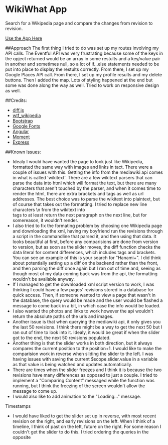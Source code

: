 # WikiWhat App

Search for a Wikipedia page and compare the changes from revision to revision.

[Use the App Here](https://.herokuapp.com/)

##Approach
The first thing I tried to do was set up my routes involving my API calls.  The Eventful API was very frustrating because some of the keys in the opject returned would be an array in some restults and a key/value pair in another and sometimes null, so a lot of if...else statements needed to be put into place to display the restults correctly.  From there, I set up my Google Places API call.  From there, I set up my profile results and my delete buttons.  Then I added the map.  Lots of styling happened at the end but some was done along the way as well.  Tried to work on responsive design as well.

##Credits:
  * [diff.js](https://github.com/kpdecker/jsdiff)
  * [wtf_wikipedia](https://github.com/spencermountain/wtf_wikipedia#demo)
  * [Bootstrap](http://getbootstrap.com/)
  * [Google Fonts](https://www.google.com/fonts)
  * [Angular](https://angularjs.org/)
  * [Moment](http://momentjs.com/)
  * [Express](http://expressjs.com/)


##Known Issues:
  * Idealy I would have wanted the page to look just like Wikipedia, formatted the same way with images and links in tact.  There were a couple of issues with this.  Getting the info from the mediawiki api comes in what is called 'wikitext'.  There are a few wikitext parsers that can parse the data into html which will format the text, but there are many characters that aren't touched by the parser, and when it comes time to render the html, there are extra brackets and tags as well as url addresses.  The best choice was to parse the wikitext into plaintext, but of course that takes out the formatting.  I tried to replace new line characters \n from the wikitext into <br> tags to at least return the next paragraph on the next line, but for somereason, it wouldn't render.
  * I also tried to fix the formating problem by choosing one Wikipedia page and downloading the xml, having my boyfriend run the revisions through a script in the commandline that parsed it, and then using that data.  It looks beautiful at first, before any comparisions are done from version to version, but as soon as the slider moves, the diff function checks the data literal for content differences, which includes tags and brackets.  You can see an example of this is your search for "Hanami+". I did think about potentially setting up a diff on the backend rather than the front, and then parsing the diff once again but I ran out of time and, seeing as though most of my data coming back was from the api, the formatting wouldn't be available anyway.
  * If I managed to get the downloaded xml script version to work, I was thinking I could have a few pages' revisions stored in a database for quick access.  Then, if someone wanted to view a page that wasn't in the database, the query would be made and the user would be flashed a message to come back in a bit, in which case the info would be loaded.
  * I also wanted the photos and links to work however the api wouldn't return the absolute paths of the urls and images.
  * Another issue is that when querying the mediawiki api, it only gives you the last 50 revisions.  I think there might be a way to get the next 50 but I ran out of time to look into it.  Idealy, it would be great if when the slider got to the end, the next 50 revisions populated.
  * Another thing is that the slider works in both direction, but it always compares the current position to the position+1.  I would like to make the comparision work in reverse when sliding the slider to the left.  I was having issues with saving the current $scope.slider.value in a variable as that value is being watched and updates automatically.
  * There are times when the slider freezes and I think it is because the two revisions have many differences as opposed to just a couple.  I tried to implement a "Comparing Content" messaged while the function was running, but I think the freezing of the screen wouldn't allow the message to come up.
  * I would also like to add animation to the "Loading..." message.
  
  Timestamps

  * I would have liked to get the slider set up in reverse, with most recent revision on the right, and early revisions on the left.  When I think of a timeline, I think of past on the left, future on the right.  For some reason I couldn't get the slider to do this.  I tried ordering the queries in the opposite
